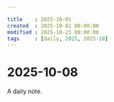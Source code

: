 ```yaml
---

title    : 2025-10-01
created  : 2025-10-01 00:00:00
modified : 2025-10-23 00:00:00
tags     : [daily, 2025, 2025-10]
---
```


# 2025-10-08

A daily note.
